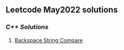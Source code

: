 ## Leetcode May2022 solutions

### <em> C++ Solutions </em>
1. [Backspace String Compare](/May2022/C%2B%2B/backspaceStrCmp.cpp) 




